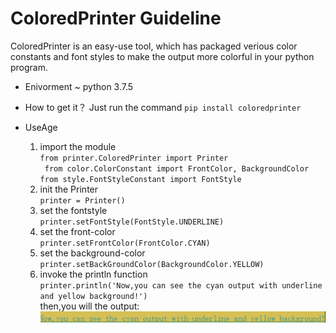 # ColoredPrinter Guideline
ColoredPrinter is an easy-use tool, which has packaged verious color constants and font styles to make the output more colorful in your python program.

 - Enivorment
    ~ python 3.7.5
 
 - How to get it？
    Just run the command  ```pip install coloredprinter ```
 
 - UseAge
   
   1. import the module  
      ``` from printer.ColoredPrinter import Printer ```  
      ``` from color.ColorConstant import FrontColor, BackgroundColor```  
      ``` from style.FontStyleConstant import FontStyle ```  
   2. init the Printer  
     ``` printer = Printer() ```  
   3. set the fontstyle  
     ``` printer.setFontStyle(FontStyle.UNDERLINE) ```  
   4. set the front-color  
     ``` printer.setFrontColor(FrontColor.CYAN) ```
   5. set the background-color  
     ``` printer.setBackGroundColor(BackgroundColor.YELLOW) ```  
   6. invoke the println function  
     ``` printer.println('Now,you can see the cyan output with underline and yellow background!') ```        
   then,you will the output:  
   ![ss](https://github.com/code4like/ImageSources/blob/master/ColoredPrinter/cvan.jpg)
